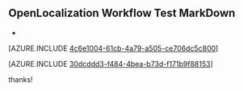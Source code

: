 ## OpenLocalization Workflow Test MarkDown
* 

[AZURE.INCLUDE [4c6e1004-61cb-4a79-a505-ce706dc5c800](calleeMd1.md)]



[AZURE.INCLUDE [30dcddd3-f484-4bea-b73d-f171b9f88153](calleeMd2.md)]

 
thanks!